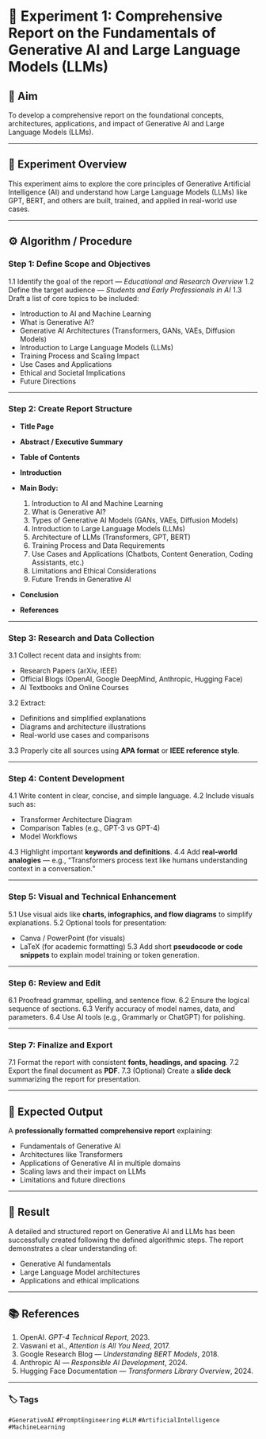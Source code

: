 # 🧠 **Experiment 1: Comprehensive Report on the Fundamentals of Generative AI and Large Language Models (LLMs)**

## 🎯 **Aim**

To develop a comprehensive report on the foundational concepts, architectures, applications, and impact of Generative AI and Large Language Models (LLMs).

---

## 🧩 **Experiment Overview**

This experiment aims to explore the core principles of Generative Artificial Intelligence (AI) and understand how Large Language Models (LLMs) like GPT, BERT, and others are built, trained, and applied in real-world use cases.

---

## ⚙️ **Algorithm / Procedure**

### **Step 1: Define Scope and Objectives**

1.1 Identify the goal of the report — *Educational and Research Overview*
1.2 Define the target audience — *Students and Early Professionals in AI*
1.3 Draft a list of core topics to be included:

* Introduction to AI and Machine Learning
* What is Generative AI?
* Generative AI Architectures (Transformers, GANs, VAEs, Diffusion Models)
* Introduction to Large Language Models (LLMs)
* Training Process and Scaling Impact
* Use Cases and Applications
* Ethical and Societal Implications
* Future Directions

---

### **Step 2: Create Report Structure**

* **Title Page**
* **Abstract / Executive Summary**
* **Table of Contents**
* **Introduction**
* **Main Body:**

  1. Introduction to AI and Machine Learning
  2. What is Generative AI?
  3. Types of Generative AI Models (GANs, VAEs, Diffusion Models)
  4. Introduction to Large Language Models (LLMs)
  5. Architecture of LLMs (Transformers, GPT, BERT)
  6. Training Process and Data Requirements
  7. Use Cases and Applications (Chatbots, Content Generation, Coding Assistants, etc.)
  8. Limitations and Ethical Considerations
  9. Future Trends in Generative AI
* **Conclusion**
* **References**

---

### **Step 3: Research and Data Collection**

3.1 Collect recent data and insights from:

* Research Papers (arXiv, IEEE)
* Official Blogs (OpenAI, Google DeepMind, Anthropic, Hugging Face)
* AI Textbooks and Online Courses

3.2 Extract:

* Definitions and simplified explanations
* Diagrams and architecture illustrations
* Real-world use cases and comparisons

3.3 Properly cite all sources using **APA format** or **IEEE reference style**.

---

### **Step 4: Content Development**

4.1 Write content in clear, concise, and simple language.
4.2 Include visuals such as:

* Transformer Architecture Diagram
* Comparison Tables (e.g., GPT-3 vs GPT-4)
* Model Workflows

4.3 Highlight important **keywords and definitions**.
4.4 Add **real-world analogies** — e.g., “Transformers process text like humans understanding context in a conversation.”

---

### **Step 5: Visual and Technical Enhancement**

5.1 Use visual aids like **charts, infographics, and flow diagrams** to simplify explanations.
5.2 Optional tools for presentation:

* Canva / PowerPoint (for visuals)
* LaTeX (for academic formatting)
  5.3 Add short **pseudocode or code snippets** to explain model training or token generation.

---

### **Step 6: Review and Edit**

6.1 Proofread grammar, spelling, and sentence flow.
6.2 Ensure the logical sequence of sections.
6.3 Verify accuracy of model names, data, and parameters.
6.4 Use AI tools (e.g., Grammarly or ChatGPT) for polishing.

---

### **Step 7: Finalize and Export**

7.1 Format the report with consistent **fonts, headings, and spacing**.
7.2 Export the final document as **PDF**.
7.3 (Optional) Create a **slide deck** summarizing the report for presentation.

---

## 📘 **Expected Output**

A **professionally formatted comprehensive report** explaining:

* Fundamentals of Generative AI
* Architectures like Transformers
* Applications of Generative AI in multiple domains
* Scaling laws and their impact on LLMs
* Limitations and future directions

---

## 🧾 **Result**

A detailed and structured report on Generative AI and LLMs has been successfully created following the defined algorithmic steps.
The report demonstrates a clear understanding of:

* Generative AI fundamentals
* Large Language Model architectures
* Applications and ethical implications

---

## 📚 **References**

1. OpenAI. *GPT-4 Technical Report*, 2023.
2. Vaswani et al., *Attention is All You Need*, 2017.
3. Google Research Blog — *Understanding BERT Models*, 2018.
4. Anthropic AI — *Responsible AI Development*, 2024.
5. Hugging Face Documentation — *Transformers Library Overview*, 2024.

---

### 🏷️ **Tags**

`#GenerativeAI` `#PromptEngineering` `#LLM` `#ArtificialIntelligence` `#MachineLearning`
